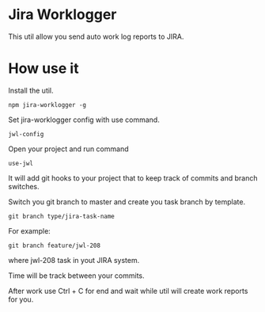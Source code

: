 # Jira Worklogger

This util allow you send auto work log reports to JIRA.

# How use it
Install the util.
```
npm jira-worklogger -g
```
Set jira-worklogger config with use command.
```
jwl-config
```
Open your project and run command
```
use-jwl
```
It will add git hooks to your project that to keep track of commits and branch switches.

Switch you git branch to master and create you task branch by template.
```
git branch type/jira-task-name
```

For example:
```
git branch feature/jwl-208
```
where jwl-208 task in yout JIRA system.

Time will be track between your commits.

After work use Сtrl + C for end and wait while util will create work reports for you.
